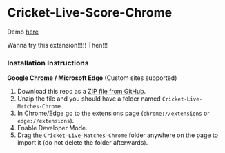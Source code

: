 # Cricket-Live-Score-Chrome

Demo [here](https://thunderous-parfait-4b0a69.netlify.app/)

Wanna try this extension!!!!! Then!!!
### Installation Instructions
**Google Chrome / Microsoft Edge** (Custom sites supported)
1. Download this repo as a [ZIP file from GitHub](https://github.com/ShravanAmudala55/Cricket-Live-Matches-Chrome/archive/master.zip).
1. Unzip the file and you should have a folder named `Cricket-Live-Matches-Chrome`.
1. In Chrome/Edge go to the extensions page (`chrome://extensions` or `edge://extensions`).
1. Enable Developer Mode.
1. Drag the `Cricket-Live-Matches-Chrome` folder anywhere on the page to import it (do not delete the folder afterwards).
